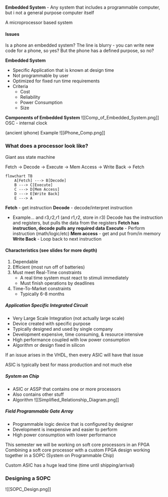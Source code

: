 **Embedded System** - Any system that includes a programmable computer, but i not a general purpose computer itself

A microprocessor based system
#### Issues
Is a phone an embedded system? The line is blurry - you can write new code for a phone, so yes? But the phone has a defined purpose, so no?

**Embedded System**
- Specific Application that is known at design time
- Not programmable by user
- Optimized for fixed run time requirements
- Criteria
	- Cost
	- Reliability
	- Power Consumption
	- Size

**Components of Embedded System**
![[Comp_of_Embedded_System.png]]
OSC - internal clock

(ancient iphone) Example
![[iPhone_Comp.png]]

### What does a processor look like?

Giant ass state machine

Fetch -> Decode -> Execute -> Mem Access -> Write Back -> Fetch

```mermaid
flowchart TB
	A[Fetch] ---> B[Decode]
	B ---> C[Execute]
	C ---> D[Mem Access]
	D ---> E[Write Back]
	E ---> A
```

**Fetch** - get instruction
**Decode** - decode/interpret instruction 
- Example...
  and r3,r2,r1 (and r1,r2, store in r3)
  Decode has the instruction and registers, but pulls the data from the registers
  **Fetch has instruction, decode pulls any required data**
**Execute** - Perform instruction (math/logic/etc)
**Mem access** - get and put from/in memory
**Write Back** - Loop back to next instruction

#### Characteristics (see slides for more depth)
1. Dependable
2. Efficient (most run off of batteries)
3. Must meet Real-Time constraints
	- A real time system must react to stimuli immediately
	- Must finish operations by deadlines
4. Time-To-Market constraints
	- Typically 6-8 months

##### Application Specific Integrated Circuit

- Very Large Scale Integration (not actually large scale) 
- Device created with specific purpose
- Typically designed and used by single company
- Development expensive, time consuming, & resource intensive
- High performance coupled with low power consumption
- Algorithm or design fixed in silicon

If an issue arises in the VHDL, then every ASIC will have that issue 

ASIC is typically best for mass production and not much else

##### System on Chip

- ASIC or ASSP that contains one or more processors
- Also contains other stuff
- Algorithm
![[Simplified_Relationship_Diagram.png]]

##### Field Programmable Gate Array

- Programmable logic device that is configured by designer
- Development is inexpensive and easier to perform
- High power consumption with lower performance

This semester we will be working on soft core processors in an FPGA
Combining a soft core processor with a custom FPGA design working together in a SOPC (System on Programmable Chip)

Custom ASIC has a huge lead time (time until shipping/arrival)

### Designing a SOPC
![[SOPC_Design.png]]